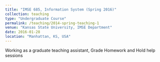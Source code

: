 ```yaml
---
title: "IMSE 685, Information System (Spring 2016)"
collection: teaching
type: "Undergraduate Course"
permalink: /teaching/2014-spring-teaching-1
venue: "Kansas State University, IMSE Department"
date: 2016-01-28
location: "Manhattan, KS, USA"
---
```


Working as a graduate teaching assistant, Grade Homework and Hold help sessions
